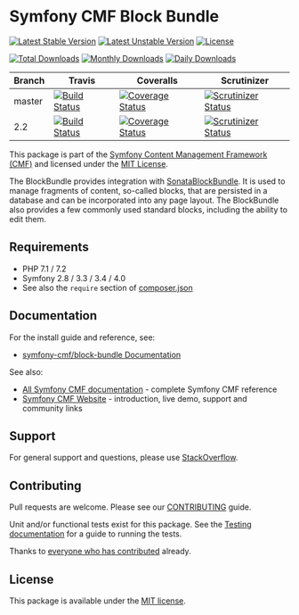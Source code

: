 # Symfony CMF Block Bundle

[![Latest Stable Version](https://poser.pugx.org/symfony-cmf/block-bundle/v/stable)](https://packagist.org/packages/symfony-cmf/block-bundle)
[![Latest Unstable Version](https://poser.pugx.org/symfony-cmf/block-bundle/v/unstable)](https://packagist.org/packages/symfony-cmf/block-bundle)
[![License](https://poser.pugx.org/symfony-cmf/block-bundle/license)](https://packagist.org/packages/symfony-cmf/block-bundle)

[![Total Downloads](https://poser.pugx.org/symfony-cmf/block-bundle/downloads)](https://packagist.org/packages/symfony-cmf/block-bundle)
[![Monthly Downloads](https://poser.pugx.org/symfony-cmf/block-bundle/d/monthly)](https://packagist.org/packages/symfony-cmf/block-bundle)
[![Daily Downloads](https://poser.pugx.org/symfony-cmf/block-bundle/d/daily)](https://packagist.org/packages/symfony-cmf/block-bundle)

Branch | Travis | Coveralls | Scrutinizer |
------ | ------ | --------- | ----------- |
master   | [![Build Status][travis_stable_badge]][travis_stable_link]     | [![Coverage Status][coveralls_stable_badge]][coveralls_stable_link]     | [![Scrutinizer Status][scrutinizer_stable_badge]][scrutinizer_stable_link] |
2.2 | [![Build Status][travis_unstable_badge]][travis_unstable_link] | [![Coverage Status][coveralls_unstable_badge]][coveralls_unstable_link] | [![Scrutinizer Status][scrutinizer_unstable_badge]][scrutinizer_unstable_link] |


This package is part of the [Symfony Content Management Framework (CMF)](http://cmf.symfony.com/) and licensed
under the [MIT License](LICENSE).

The BlockBundle provides integration with
[SonataBlockBundle](https://github.com/sonata-project/SonataBlockBundle).
It is used to manage fragments of content, so-called blocks, that are persisted
in a database and can be incorporated into any page layout. The BlockBundle also
provides a few commonly used standard blocks, including the ability to edit them.


## Requirements

* PHP 7.1 / 7.2
* Symfony 2.8 / 3.3 / 3.4 / 4.0
* See also the `require` section of [composer.json](composer.json)

## Documentation

For the install guide and reference, see:

* [symfony-cmf/block-bundle Documentation](http://symfony.com/doc/master/cmf/bundles/block/index.html)

See also:

* [All Symfony CMF documentation](http://symfony.com/doc/master/cmf/index.html) - complete Symfony CMF reference
* [Symfony CMF Website](http://cmf.symfony.com/) - introduction, live demo, support and community links

## Support

For general support and questions, please use [StackOverflow](http://stackoverflow.com/questions/tagged/symfony-cmf).

## Contributing

Pull requests are welcome. Please see our
[CONTRIBUTING](https://github.com/symfony-cmf/blob/master/CONTRIBUTING.md)
guide.

Unit and/or functional tests exist for this package. See the
[Testing documentation](http://symfony.com/doc/master/cmf/components/testing.html)
for a guide to running the tests.

Thanks to
[everyone who has contributed](contributors) already.

## License

This package is available under the [MIT license](src/Resources/meta/LICENSE).

[travis_stable_badge]: https://travis-ci.org/sonata-project/block-bundle.svg?branch=master
[travis_stable_link]: https://travis-ci.org/sonata-project/block-bundle
[travis_unstable_badge]: https://travis-ci.org/sonata-project/block-bundle.svg?branch=2.2
[travis_unstable_link]: https://travis-ci.org/sonata-project/block-bundle

[coveralls_stable_badge]: https://coveralls.io/repos/github/sonata-project/block-bundle/badge.svg?branch=master
[coveralls_stable_link]: https://coveralls.io/github/sonata-project/block-bundle?branch=master
[coveralls_unstable_badge]: https://coveralls.io/repos/github/sonata-project/block-bundle/badge.svg?branch=2.2
[coveralls_unstable_link]: https://coveralls.io/github/sonata-project/block-bundle?branch=2.2

[scrutinizer_stable_badge]: https://scrutinizer-ci.com/g/sonata-project/block-bundle/badges/quality-score.png?b=master
[scrutinizer_stable_link]: https://scrutinizer-ci.com/g/sonata-project/block-bundle/?branch=master
[scrutinizer_unstable_badge]: https://scrutinizer-ci.com/g/sonata-project/block-bundle/badges/quality-score.png?b=2.2
[scrutinizer_unstable_link]: https://scrutinizer-ci.com/g/sonata-project/block-bundle/?branch=2.2
